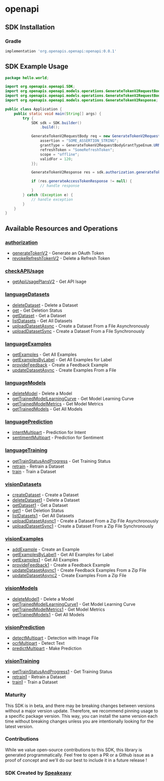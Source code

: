 # openapi

<!-- Start SDK Installation -->
## SDK Installation

### Gradle

```groovy
implementation 'org.openapis.openapi:openapi:0.0.1'
```
<!-- End SDK Installation -->

## SDK Example Usage
<!-- Start SDK Example Usage -->
```java
package hello.world;

import org.openapis.openapi.SDK;
import org.openapis.openapi.models.operations.GenerateTokenV2RequestBody;
import org.openapis.openapi.models.operations.GenerateTokenV2RequestBodyGrantTypeEnum;
import org.openapis.openapi.models.operations.GenerateTokenV2Response;

public class Application {
    public static void main(String[] args) {
        try {
            SDK sdk = SDK.builder()
                .build();

            GenerateTokenV2RequestBody req = new GenerateTokenV2RequestBody() {{
                assertion = "SOME_ASSERTION_STRING";
                grantType = GenerateTokenV2RequestBodyGrantTypeEnum.URN_IETF_PARAMS_OAUTH_GRANT_TYPE_JWT_BEARER;
                refreshToken = "SomeRefreshToken";
                scope = "offline";
                validFor = 120;
            }};            

            GenerateTokenV2Response res = sdk.authorization.generateTokenV2(req);

            if (res.generateAccessTokenResponse != null) {
                // handle response
            }
        } catch (Exception e) {
            // handle exception
        }
    }
}
```
<!-- End SDK Example Usage -->

<!-- Start SDK Available Operations -->
## Available Resources and Operations


### [authorization](docs/authorization/README.md)

* [generateTokenV2](docs/authorization/README.md#generatetokenv2) - Generate an OAuth Token
* [revokeRefreshTokenV2](docs/authorization/README.md#revokerefreshtokenv2) - Delete a Refresh Token

### [checkAPIUsage](docs/checkapiusage/README.md)

* [getApiUsagePlansV2](docs/checkapiusage/README.md#getapiusageplansv2) - Get API Isage

### [languageDatasets](docs/languagedatasets/README.md)

* [deleteDataset](docs/languagedatasets/README.md#deletedataset) - Delete a Dataset
* [get](docs/languagedatasets/README.md#get) - Get Deletion Status
* [getDataset](docs/languagedatasets/README.md#getdataset) - Get a Dataset
* [listDatasets](docs/languagedatasets/README.md#listdatasets) - Get All Datasets
* [uploadDatasetAsync](docs/languagedatasets/README.md#uploaddatasetasync) - Create a Dataset From a File Asynchronously
* [uploadDatasetSync](docs/languagedatasets/README.md#uploaddatasetsync) - Create a Dataset From a File Synchronously

### [languageExamples](docs/languageexamples/README.md)

* [getExamples](docs/languageexamples/README.md#getexamples) - Get All Examples
* [getExamplesByLabel](docs/languageexamples/README.md#getexamplesbylabel) - Get All Examples for Label
* [provideFeedback](docs/languageexamples/README.md#providefeedback) - Create a Feedback Example
* [updateDatasetAsync](docs/languageexamples/README.md#updatedatasetasync) - Create Examples From a File

### [languageModels](docs/languagemodels/README.md)

* [deleteModel](docs/languagemodels/README.md#deletemodel) - Delete a Model
* [getTrainedModelLearningCurve](docs/languagemodels/README.md#gettrainedmodellearningcurve) - Get Model Learning Curve
* [getTrainedModelMetrics](docs/languagemodels/README.md#gettrainedmodelmetrics) - Get Model Metrics
* [getTrainedModels](docs/languagemodels/README.md#gettrainedmodels) - Get All Models

### [languagePrediction](docs/languageprediction/README.md)

* [intentMultipart](docs/languageprediction/README.md#intentmultipart) - Prediction for Intent
* [sentimentMultipart](docs/languageprediction/README.md#sentimentmultipart) - Prediction for Sentiment

### [languageTraining](docs/languagetraining/README.md)

* [getTrainStatusAndProgress](docs/languagetraining/README.md#gettrainstatusandprogress) - Get Training Status
* [retrain](docs/languagetraining/README.md#retrain) - Retrain a Dataset
* [train](docs/languagetraining/README.md#train) - Train a Dataset

### [visionDatasets](docs/visiondatasets/README.md)

* [createDataset](docs/visiondatasets/README.md#createdataset) - Create a Dataset
* [deleteDataset1](docs/visiondatasets/README.md#deletedataset1) - Delete a Dataset
* [getDataset1](docs/visiondatasets/README.md#getdataset1) - Get a Dataset
* [get1](docs/visiondatasets/README.md#get1) - Get Deletion Status
* [listDatasets1](docs/visiondatasets/README.md#listdatasets1) - Get All Datasets
* [uploadDatasetAsync1](docs/visiondatasets/README.md#uploaddatasetasync1) - Create a Dataset From a Zip File Asynchronously
* [uploadDatasetSync1](docs/visiondatasets/README.md#uploaddatasetsync1) - Create a Dataset From a Zip File Synchronously

### [visionExamples](docs/visionexamples/README.md)

* [addExample](docs/visionexamples/README.md#addexample) - Create an Example
* [getExamplesByLabel1](docs/visionexamples/README.md#getexamplesbylabel1) - Get All Examples for Label
* [getExamples1](docs/visionexamples/README.md#getexamples1) - Get All Examples
* [provideFeedback1](docs/visionexamples/README.md#providefeedback1) - Create a Feedback Example
* [updateDatasetAsync1](docs/visionexamples/README.md#updatedatasetasync1) - Create Feedback Examples From a Zip File
* [updateDatasetAsync2](docs/visionexamples/README.md#updatedatasetasync2) - Create Examples From a Zip File

### [visionModels](docs/visionmodels/README.md)

* [deleteModel1](docs/visionmodels/README.md#deletemodel1) - Delete a Model
* [getTrainedModelLearningCurve1](docs/visionmodels/README.md#gettrainedmodellearningcurve1) - Get Model Learning Curve
* [getTrainedModelMetrics1](docs/visionmodels/README.md#gettrainedmodelmetrics1) - Get Model Metrics
* [getTrainedModels1](docs/visionmodels/README.md#gettrainedmodels1) - Get All Models

### [visionPrediction](docs/visionprediction/README.md)

* [detectMultipart](docs/visionprediction/README.md#detectmultipart) - Detection with Image File
* [ocrMultipart](docs/visionprediction/README.md#ocrmultipart) - Detect Text
* [predictMultipart](docs/visionprediction/README.md#predictmultipart) - Make Prediction

### [visionTraining](docs/visiontraining/README.md)

* [getTrainStatusAndProgress1](docs/visiontraining/README.md#gettrainstatusandprogress1) - Get Training Status
* [retrain1](docs/visiontraining/README.md#retrain1) - Retrain a Dataset
* [train1](docs/visiontraining/README.md#train1) - Train a Dataset
<!-- End SDK Available Operations -->

### Maturity

This SDK is in beta, and there may be breaking changes between versions without a major version update. Therefore, we recommend pinning usage 
to a specific package version. This way, you can install the same version each time without breaking changes unless you are intentionally 
looking for the latest version.

### Contributions

While we value open-source contributions to this SDK, this library is generated programmatically. 
Feel free to open a PR or a Github issue as a proof of concept and we'll do our best to include it in a future release !

### SDK Created by [Speakeasy](https://docs.speakeasyapi.dev/docs/using-speakeasy/client-sdks)
